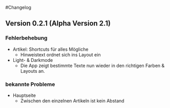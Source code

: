 #Changelog

## Version 0.2.1 (Alpha Version 2.1)

### Fehlerbehebung

- Artikel: Shortcuts für alles Mögliche
  - Hinweistext ordnet sich ins Layout ein
- Light- & Darkmode
  - Die App zeigt bestimmte Texte nun wieder in den richtigen Farben & Layouts an.

### bekannte Probleme

- Hauptseite
  - Zwischen den einzelnen Artikeln ist kein Abstand